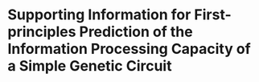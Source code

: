 # Supporting Information for First-principles Prediction of the Information Processing Capacity of a Simple Genetic Circuit
